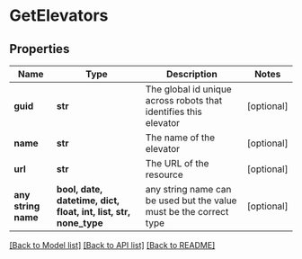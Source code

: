 # GetElevators


## Properties
Name | Type | Description | Notes
------------ | ------------- | ------------- | -------------
**guid** | **str** | The global id unique across robots that identifies this elevator | [optional] 
**name** | **str** | The name of the elevator | [optional] 
**url** | **str** | The URL of the resource | [optional] 
**any string name** | **bool, date, datetime, dict, float, int, list, str, none_type** | any string name can be used but the value must be the correct type | [optional]

[[Back to Model list]](../README.md#documentation-for-models) [[Back to API list]](../README.md#documentation-for-api-endpoints) [[Back to README]](../README.md)



